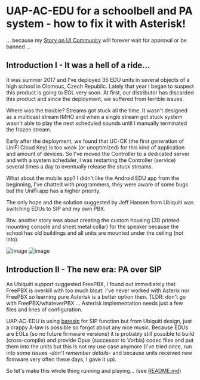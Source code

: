 # UAP-AC-EDU for a schoolbell and PA system - how to fix it with Asterisk!

... because my [Story on UI Community](https://community.ui.com/stories/UAP-AC-EDU-for-a-schoolbell-and-PA-system-how-to-fix-it-with-Asterisk/865fe9c0-4caf-4885-aeac-74abfd56dbe3) will forever wait for approval or be banned ...

## Introduction I - It was a hell of a ride...
It was summer 2017 and I've deployed 35 EDU units in several objects of a high school in Olomouc, Czech Republic. Lately that year I began to suspect this product is going to EOL very soon. At first, our distributor has discarded this product and since the deployment, we suffered from terrible issues.

Where was the trouble? Streams got stuck all the time. It wasn't designed as a multicast stream IMHO and when a single stream got stuck system wasn't able to play the next scheduled sounds until I manually terminated the frozen stream.

Early after the deployment, we found that UC-CK (the first generation of UniFi Cloud Key) is too weak (or unoptimized) for this kind of application and amount of devices. So I've moved the Controller to a dedicated server and with a system scheduler, I was restarting the Controller (service) several times a day to eventually release the stuck streams.

What about the mobile app? I didn't like the Android EDU app from the beginning, I've chatted with programmers, they were aware of some bugs but the UniFi app has a higher priority.

The only hope and the solution suggested by Jeff Hansen from Ubiquiti was switching EDUs to SIP and my own PBX.

Btw. another story was about creating the custom housing (3D printed mounting console and sheet metal collar) for the speaker because the school has old buildings and all units are mounted under the ceiling (not into).

![image](https://user-images.githubusercontent.com/2069874/151969667-faf6affb-cf61-4344-b3f0-4e54eb4a9d39.png)
![image](https://user-images.githubusercontent.com/2069874/151970878-a880441d-ca5e-4181-b610-a2a6723f4fa3.png)


## Introduction II - The new era: PA over SIP
As Ubiquiti support suggested FreePBX, I found out immediately that FreePBX is overkill with too much bloat. I've never worked with Asterix nor FreePBX so learning pure Asterisk is a better option then. TLDR: don't go with FreePBX/whateverPBX ... Asterisk implementation needs just a few files and lines of configuration.

UAP-AC-EDU is using [baresip](https://github.com/baresip/baresip) for SIP function but from Ubiquiti design, just a crappy A-law is possible so forgot about any nice music. Because EDUs are EOLs (so no future firmware versions) it is probably still possible to build (cross-compile) and provide Opus (successor to Vorbis) codec files and put them into the units but this is not my use case anymore (I've tried once, run into some issues _-don't remember details-_ and because units received new firmware very often these days, I gave it up).

So let's make this whole thing running and playing... (see [README.md](README.md))
